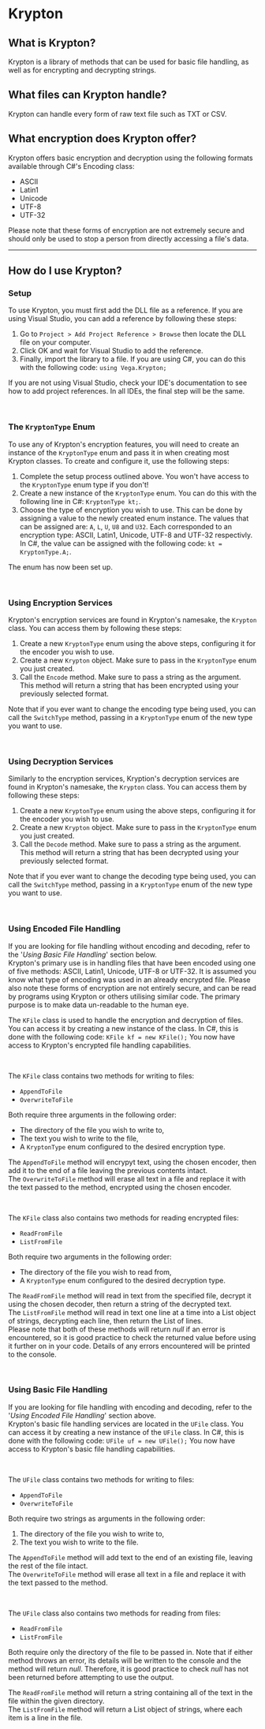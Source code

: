 # Krypton

## What is Krypton?
Krypton is a library of methods that can be used for basic file handling, as well as for encrypting and decrypting strings.

## What files can Krypton handle?
Krypton can handle every form of raw text file such as TXT or CSV.

## What encryption does Krypton offer?
Krypton offers basic encryption and decryption using the following formats available through C#'s Encoding class:
- ASCII
- Latin1
- Unicode
- UTF-8
- UTF-32

Please note that these forms of encryption are not extremely secure and should only be used to stop a person from directly accessing a file's data.

---

## How do I use Krypton?
### Setup
To use Krypton, you must first add the DLL file as a reference. If you are using Visual Studio, you can add a reference by following these steps:
1. Go to `Project > Add Project Reference > Browse` then locate the DLL file on your computer.
2. Click OK and wait for Visual Studio to add the reference.
3. Finally, import the library to a file. If you are using C#, you can do this with the following code: `using Vega.Krypton;`

If you are not using Visual Studio, check your IDE's documentation to see how to add project references. In all IDEs, the final step will be the same.

<br />

### The `KryptonType` Enum
To use any of Krypton's encryption features, you will need to create an instance of the `KryptonType` enum and pass it in when creating most Krypton classes. To create and configure it, use the following steps:
1. Complete the setup process outlined above. You won't have access to the `KryptonType` enum type if you don't!
2. Create a new instance of the `KryptonType` enum. You can do this with the following line in C#: `KryptonType kt;`.
3. Choose the type of encryption you wish to use. This can be done by assigning a value to the newly created enum instance. The values that can be assigned are: `A`, `L`, `U`, `U8` and `U32`. Each corresponded to an encryption type: ASCII, Latin1, Unicode, UTF-8 and UTF-32 respectivly.
In C#, the value can be assigned with the following code: `kt = KryptonType.A;`.

The enum has now been set up.

<br />

### Using Encryption Services
Krypton's encryption services are found in Krypton's namesake, the `Krypton` class. You can access them by following these steps:
1. Create a new `KryptonType` enum using the above steps, configuring it for the encoder you wish to use.
2. Create a new `Krypton` object. Make sure to pass in the `KryptonType` enum you just created.
3. Call the `Encode` method. Make sure to pass a string as the argument. This method will return a string that has been encrypted using your previously selected format.

Note that if you ever want to change the encoding type being used, you can call the `SwitchType` method, passing in a `KryptonType` enum of the new type you want to use.

<br />

### Using Decryption Services
Similarly to the encryption services, Kryption's decryption services are found in Krypton's namesake, the `Krypton` class. You can access them by following these steps:
1. Create a new `KryptonType` enum using the above steps, configuring it for the encoder you wish to use.
2. Create a new `Krypton` object. Make sure to pass in the `KryptonType` enum you just created.
3. Call the `Decode` method. Make sure to pass a string as the argument. This method will return a string that has been decrypted using your previously selected format.

Note that if you ever want to change the decoding type being used, you can call the `SwitchType` method, passing in a `KryptonType` enum of the new type you want to use.

<br />


### Using Encoded File Handling
If you are looking for file handling without encoding and decoding, refer to the '*Using Basic File Handling*' section below. \
Krypton's primary use is in handling files that have been encoded using one of five methods: ASCII, Latin1, Unicode, UTF-8 or UTF-32. It is assumed you know what type of encoding was used in an already encrypted file. Please also note these forms of encryption are not entirely secure, and can be read by programs using Krypton or others utilising similar code. The primary purpose is to make data un-readable to the human eye.

The `KFile` class is used to handle the encryption and decryption of files. You can access it by creating a new instance of the class. In C#, this is done with the following code: `KFile kf = new KFile();` You now have access to Krypton's encrypted file handling capabilities.

<br />

The `KFile` class contains two methods for writing to files:
- `AppendToFile`
- `OverwriteToFile`

Both require three arguments in the following order:
- The directory of the file you wish to write to,
- The text you wish to write to the file,
- A `KryptonType` enum configured to the desired encryption type.

The `AppendToFile` method will encrypyt text, using the chosen encoder, then add it to the end of a file leaving the previous contents intact. \
The `OverwriteToFile` method will erase all text in a file and replace it with the text passed to the method, encrypted using the chosen encoder.

<br />

The `KFile` class also contains two methods for reading encrypted files:
- `ReadFromFile`
- `ListFromFile`

Both require two arguments in the following order:
- The directory of the file you wish to read from,
- A `KryptonType` enum configured to the desired decryption type.

The `ReadFromFile` method will read in text from the specified file, decrypt it using the chosen decoder, then return a string of the decrypted text. \
The `ListFromFile` method will read in text one line at a time into a List object of strings, decrypting each line, then return the List of lines. \
Please note that both of these methods will return *null* if an error is encountered, so it is good practice to check the returned value before using it further on in your code. Details of any errors encountered will be printed to the console.

<br />

### Using Basic File Handling
If you are looking for file handling with encoding and decoding, refer to the '*Using Encoded File Handling*' section above. \
Krypton's basic file handling services are located in the `UFile` class. You can access it by creating a new instance of the `UFile` class. In C#, this is done with the following code: `UFile uf = new UFile();` You now have access to Krypton's basic file handling capabilities.

<br />

The `UFile` class contains two methods for writing to files:
- `AppendToFile`
- `OverwriteToFile`

Both require two strings as arguments in the following order:
1. The directory of the file you wish to write to,
2. The text you wish to write to the file.

The `AppendToFile` method will add text to the end of an existing file, leaving the rest of the file intact. \
The `OverwriteToFile` method will erase all text in a file and replace it with the text passed to the method.

<br />

The `UFile` class also contains two methods for reading from files:
- `ReadFromFile`
- `ListFromFile`

Both require only the directory of the file to be passed in.
Note that if either method throws an error, its details will be written to the console and the method will return *null*. Therefore, it is good practice to check *null* has not been returned before attempting to use the output.

The `ReadFromFile` method will return a string containing all of the text in the file within the given directory. \
The `ListFromFile` method will return a List object of strings, where each item is a line in the file.
